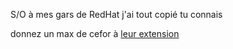 S/O à mes gars de RedHat j'ai tout copié tu connais

donnez un max de cefor à [leur extension](https://github.com/redhat-developer/vscode-java)